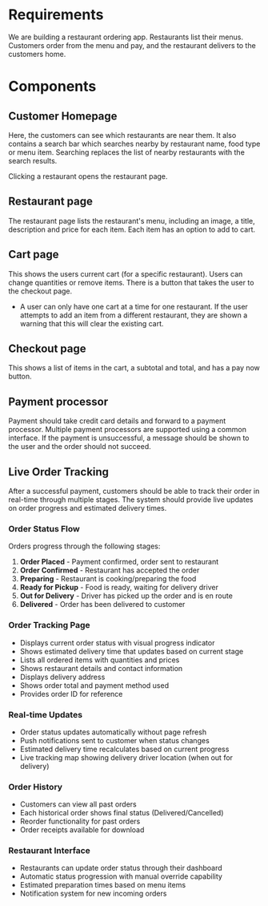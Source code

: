 # Requirements

We are building a restaurant ordering app. Restaurants list their menus. Customers order from the menu and pay, and the restaurant delivers to the customers home.

# Components

## Customer Homepage
Here, the customers can see which restaurants are near them. It also contains a search bar which searches nearby by restaurant name, food type or menu item. Searching replaces the list of nearby restaurants with the search results.

Clicking a restaurant opens the restaurant page.

## Restaurant page
The restaurant page lists the restaurant's menu, including an image, a title, description and price for each item. Each item has an option to add to cart.

## Cart page
This shows the users current cart (for a specific restaurant). Users can change quantities or remove items. There is a button that takes the user to the checkout page.
- A user can only have one cart at a time for one restaurant. If the user attempts to add an item from a different restaurant, they are shown a warning that this will clear the existing cart.

## Checkout page
This shows a list of items in the cart, a subtotal and total, and has a pay now button.

## Payment processor
Payment should take credit card details and forward to a payment processor. Multiple payment processors are supported using a common interface. If the payment is unsuccessful, a message should be shown to the user and the order should not succeed.

## Live Order Tracking
After a successful payment, customers should be able to track their order in real-time through multiple stages. The system should provide live updates on order progress and estimated delivery times.

### Order Status Flow
Orders progress through the following stages:
1. **Order Placed** - Payment confirmed, order sent to restaurant
2. **Order Confirmed** - Restaurant has accepted the order
3. **Preparing** - Restaurant is cooking/preparing the food
4. **Ready for Pickup** - Food is ready, waiting for delivery driver
5. **Out for Delivery** - Driver has picked up the order and is en route
6. **Delivered** - Order has been delivered to customer

### Order Tracking Page
- Displays current order status with visual progress indicator
- Shows estimated delivery time that updates based on current stage
- Lists all ordered items with quantities and prices
- Shows restaurant details and contact information
- Displays delivery address
- Shows order total and payment method used
- Provides order ID for reference

### Real-time Updates
- Order status updates automatically without page refresh
- Push notifications sent to customer when status changes
- Estimated delivery time recalculates based on current progress
- Live tracking map showing delivery driver location (when out for delivery)

### Order History
- Customers can view all past orders
- Each historical order shows final status (Delivered/Cancelled)
- Reorder functionality for past orders
- Order receipts available for download

### Restaurant Interface
- Restaurants can update order status through their dashboard
- Automatic status progression with manual override capability
- Estimated preparation times based on menu items
- Notification system for new incoming orders